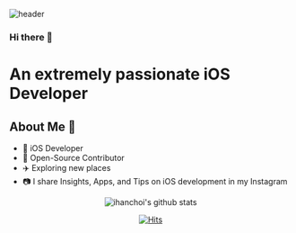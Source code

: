 ![header](https://capsule-render.vercel.app/api?type=waving&color=timeGradient&height=300&section=header&text=IHAN%20CHOI&fontSize=90&fontColor=)

### Hi there 👋
# An extremely passionate iOS Developer 

## About Me 🥳

* 📱 iOS Developer 
* 🥰 Open-Source Contributor
* ✈️ Exploring new places
* 📷 I share Insights, Apps, and Tips on iOS development in my Instagram

<div align=center>

![ihanchoi's github stats](https://github-readme-stats.vercel.app/api?username=ihanchoi&show_icons=true&theme=tokyonight)

<div align=center>
    
 [![Hits](https://hits.seeyoufarm.com/api/count/incr/badge.svg?url=https%3A%2F%2Fgithub.com%2FLeehanChoi&count_bg=%2389A0F1&title_bg=%23555555&icon=&icon_color=%23E7E7E7&title=hits&edge_flat=false)](https://hits.seeyoufarm.com)
    
  </div>
